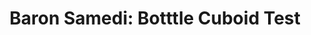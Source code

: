 ---
layout: default
category: bts
tags: ["vuforia"]
video: "https://player.vimeo.com/video/182114712?badge=0&amp;autopause=0&amp;player_id=0&amp;app_id=72231"
title: "Baron Samedi: Botttle Cuboid Test"
thumbnail: "https://i.vimeocdn.com/video/590901381_295x166.jpg?r=pad"
---